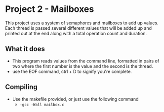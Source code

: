 # Project 2 - Mailboxes

This project uses a system of semaphores and mailboxes to add up values. Each thread is passed several different values that will be added up and printed out at the end along with a total operation count and duration.

## What it does

- This program reads values from the command line, formatted in pairs of two where the first number is the value and the second is the thread.
- use the EOF command, ctrl + D to signify you're complete.

## Compiling

- Use the makefile provided, or just use the following command
  - `-gcc -Wall mailbox.c`
